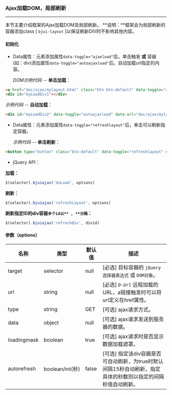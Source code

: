 ### Ajax加载DOM，局部刷新
***
本节主要介绍框架的Ajax加载DOM及局部刷新。
**说明：**框架会为局部刷新的容器添加class [ `bjui-layout` ]以保证刷新DIV时不影响其他内容。
#### 初始化
* Data属性：元素添加属性`data-toggle="ajaxload"`后，单击触发 **或** 容器(如：div)添加属性`data-toggle="autoajaxload"`后，自动加载url指定的内容。

  *DOM示例代码* -- **单击加载**：
```html
<a href="doc/ajax/mylayout.html" class="btn btn-default" data-toggle="ajaxload" data-target="#myLoadDiv1">单击加载内容</a>
<div id="myLoadDiv1"></div>
```
*示例代码* -- **自动加载**：
```html
<div id="myLoadDiv2" data-toggle="autoajaxload" data-url="doc/ajax/mylayout.html"></div>
```
* Data属性：元素添加属性`data-toggle="refreshlayout"`后，单击可以刷新指定容器。

  *示例代码* -- **单击刷新**：
```html
<button type="button" class="btn-default" data-toggle="refreshlayout" data-target="#myLoadDiv1">刷新DIV</button>
```
* jQuery API：

**加载：**
```js
$(selector).bjuiajax('doLoad', options)
```
**刷新：**
```js
$(selector).bjuiajax('refreshLayout', options)
```
**刷新指定ID的div容器`多个id以** , **分隔`：**
```js
$(selector).bjuiajax('refreshDiv', divid)
```
#### 参数（options）

| 名称 | 类型 | 默认值 | 描述 |
| -- | -- | -- | -- |
| target | selector | null | [必选] 目标容器的 `jQuery选择器表达式` 或 `DOM对象`。 |
| url | string | null | [必选] *`D-Url`* 远程加载的URL，a链接触发时可以将url定义在href属性。 |
| type | string | GET | [可选] ajax请求方式。 |
| data | object | null | [可选] ajax请求发送到服务器的数据。 |
| loadingmask | boolean | true | [可选] ajax请求时是否显示数据加载遮罩。 |
| autorefresh | boolean/int(秒) | false | [可选] 指定该div容器是否可自动刷新，为true时默认间隔15秒自动刷新，指定具体的秒数则以指定的间隔秒值自动刷新。 |

